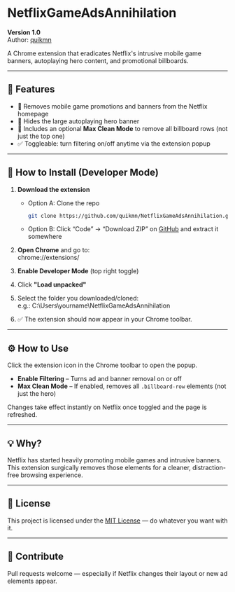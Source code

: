 # NetflixGameAdsAnnihilation

**Version 1.0**  
Author: [quikmn](https://github.com/quikmn)

A Chrome extension that eradicates Netflix's intrusive mobile game banners, autoplaying hero content, and promotional billboards.

---

## 🚀 Features

- 🛑 Removes mobile game promotions and banners from the Netflix homepage
- 🎥 Hides the large autoplaying hero banner
- 🧼 Includes an optional **Max Clean Mode** to remove all billboard rows (not just the top one)
- ✅ Toggleable: turn filtering on/off anytime via the extension popup

---

## 🧩 How to Install (Developer Mode)

1. **Download the extension**  
   - Option A: Clone the repo  
     ```bash
     git clone https://github.com/quikmn/NetflixGameAdsAnnihilation.git
     ```  
   - Option B: Click “Code” → “Download ZIP” on [GitHub](https://github.com/quikmn/NetflixGameAdsAnnihilation) and extract it somewhere

2. **Open Chrome** and go to:  
chrome://extensions/

3. **Enable Developer Mode** (top right toggle)

4. Click **"Load unpacked"**

5. Select the folder you downloaded/cloned:  
e.g.:
C:\Users\yourname\NetflixGameAdsAnnihilation  

6. ✅ The extension should now appear in your Chrome toolbar.

---

## ⚙️ How to Use

Click the extension icon in the Chrome toolbar to open the popup.

- **Enable Filtering** – Turns ad and banner removal on or off
- **Max Clean Mode** – If enabled, removes all `.billboard-row` elements (not just the hero)

Changes take effect instantly on Netflix once toggled and the page is refreshed.

---

## 💡 Why?

Netflix has started heavily promoting mobile games and intrusive banners.  
This extension surgically removes those elements for a cleaner, distraction-free browsing experience.

---

## 🪪 License

This project is licensed under the [MIT License](./LICENSE) — do whatever you want with it.

---

## 👥 Contribute

Pull requests welcome — especially if Netflix changes their layout or new ad elements appear.

